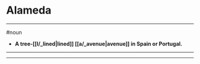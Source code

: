 # Alameda
---
#noun
- **A tree-[[l/_lined|lined]] [[a/_avenue|avenue]] in Spain or Portugal.**
---
---
